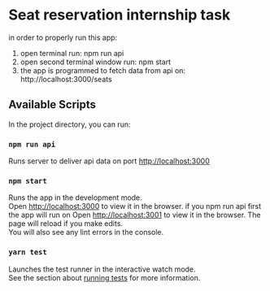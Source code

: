 # Seat reservation internship task

in order to properly run this app:
1) open terminal run: npm run api 
2) open second terminal window run: npm start
3) the app is programmed to fetch data from api on: http://localhost:3000/seats 

## Available Scripts

In the project directory, you can run:
### `npm run api`

Runs server to deliver api data on port [http://localhost:3000](http://localhost:3000)

### `npm start`

Runs the app in the development mode.\
Open [http://localhost:3000](http://localhost:3000) to view it in the browser.
if you npm run api first the app will run on
Open [http://localhost:3001](http://localhost:3001) to view it in the browser.
The page will reload if you make edits.\
You will also see any lint errors in the console.

### `yarn test`

Launches the test runner in the interactive watch mode.\
See the section about [running tests](https://facebook.github.io/create-react-app/docs/running-tests) for more information.

